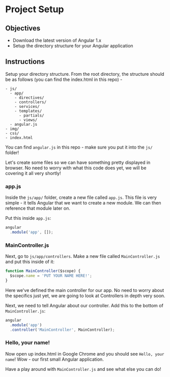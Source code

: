 # Project Setup

## Objectives

- Download the latest version of Angular 1.x
- Setup the directory structure for your Angular application
 
## Instructions

Setup your directory structure. From the root directory, the structure should be as follows (you can find the index.html in this repo) -

```
- js/
  - app/
    - directives/
    - controllers/
    - services/
    - templates/
      - partials/
      - views/
  - angular.js
- img/
- css/
- index.html
```

You can find `angular.js` in this repo - make sure you put it into the `js/` folder!

Let's create some files so we can have something pretty displayed in browser. No need to worry with what this code does yet, we will be covering it all very shortly!

### app.js

Inside the `js/app/` folder, create a new file called `app.js`. This file is very simple - it tells Angular that we want to create a new module. We can then reference that module later on.

Put this inside `app.js`:

```js
angular
  .module('app', []);
```

### MainController.js

Next, go to `js/app/controllers`. Make a new file called `MainController.js` and put this inside of it:

```js
function MainController($scope) {
  $scope.name = 'PUT YOUR NAME HERE!';
}
```

Here we've defined the main controller for our app. No need to worry about the specifics just yet, we are going to look at Controllers in depth very soon.

Next, we need to tell Angular about our controller. Add this to the bottom of `MainController.js`:

```js
angular
  .module('app')
  .controller('MainController', MainController);
```

### Hello, your name!

Now open up index.html in Google Chrome and you should see `Hello, your name`! Wow - our first small Angular application. 

Have a play around with `MainController.js` and see what else you can do!
